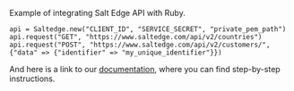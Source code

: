 Example of integrating Salt Edge API with Ruby.

```
api = Saltedge.new("CLIENT_ID", "SERVICE_SECRET", "private_pem_path")
api.request("GET", "https://www.saltedge.com/api/v2/countries")
api.request("POST", "https://www.saltedge.com/api/v2/customers/", {"data" => {"identifier" => "my_unique_identifier"}})
```

And here is a link to our [documentation](https://docs.saltedge.com/), where you can find step-by-step instructions.